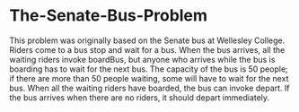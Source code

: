 # The-Senate-Bus-Problem

This problem was originally based on the Senate bus at Wellesley College. Riders come to a bus stop and wait for a bus. When the bus arrives, all the waiting riders invoke boardBus, but anyone who arrives while the bus is boarding has to wait for the next bus. The capacity of the bus is 50 people; if there are more than 50 people waiting, some will have to wait for the next bus. When all the waiting riders have boarded, the bus can invoke depart. If the bus arrives when there are no riders, it should depart immediately.

